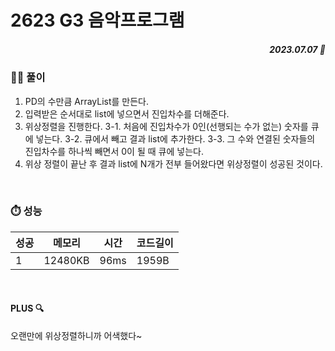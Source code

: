 # 2623 G3 음악프로그램
##### <p align="right"> 2023.07.07 📆 </p> 

 
### 👩‍🏫 풀이
1. PD의 수만큼 ArrayList를 만든다.
2. 입력받은 순서대로 list에 넣으면서 진입차수를 더해준다.
3. 위상정렬을 진행한다.
3-1. 처음에 진입차수가 0인(선행되는 수가 없는) 숫자를 큐에 넣는다.
3-2. 큐에서 빼고 결과 list에 추가한다.
3-3. 그 수와 연결된 숫자들의 진입차수를 하나씩 빼면서 0이 될 때 큐에 넣는다.
4. 위상 정렬이 끝난 후 결과 list에 N개가 전부 들어왔다면 위상정렬이 성공된 것이다.

<br>

### ⏱️ 성능
<!-- 테이블 -->
성공 |메모리 | 시간 | 코드길이
---|---|---|---|
1|12480KB|96ms|1959B

<br>

#### PLUS 🔍
오랜만에 위상정렬하니까 어색했다~
